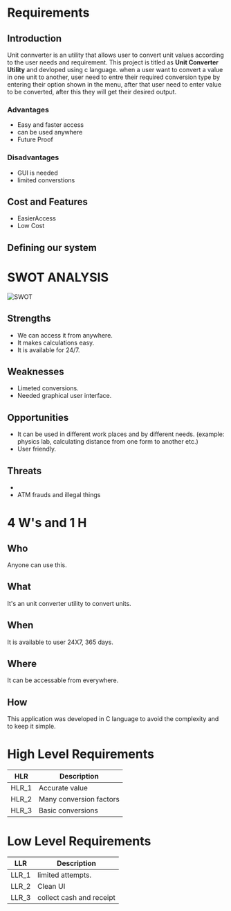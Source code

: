  # Requirements

 ## Introduction
 Unit connverter is an utility that allows user to convert unit values according to the user needs and requirement. This project is titled as **Unit Converter Utility** 
 and devloped using c language.
 when a user want to convert a value in one unit to another, user need to entre their required conversion type by entering their option shown in the menu, after that user need to enter value  to be converted, after this they will get their desired output. 

 ### Advantages
 -   Easy and faster access
 -   can be used anywhere
 -   Future Proof

 ### Disadvantages
 -   GUI is needed
 -   limited converstions

 ## Cost and Features
 -   EasierAccess
 -   Low Cost

 ## Defining our system


# SWOT ANALYSIS

  ![SWOT](https://github.com/vinayvanka/M1_Unit_Converter_Util/blob/main/1_Requirements/unit-converter.jpeg)

 ## Strengths
  
 * We can access it from anywhere.
 * It makes calculations easy.
 * It is available for 24/7.
  
 ## Weaknesses
   
 * Limeted conversions.
 * Needed graphical user interface.
   
 ## Opportunities
  
 * It can be used in different work places and by different needs. (example: physics lab, calculating distance from one form to another etc.) 
 * User friendly.

 ## Threats
  
 * 
 * ATM frauds and illegal things
  


 # 4 W's and 1 H

 ## Who
 Anyone can use this.

 ## What
 It's an unit converter utility to convert units.

 ## When
 It is available to user 24X7, 365 days.

 ## Where
 It can be accessable from everywhere.

 ## How
 This application was developed in C language to avoid the complexity and to keep it simple. 

# High Level Requirements
|HLR|     Description  |
|------|  --------------|
|HLR_1|   Accurate value
|HLR_2|   Many conversion factors
|HLR_3|   Basic conversions

            
# Low Level Requirements
|LLR|     Description |
|------|  ------------|
|LLR_1|   limited attempts.
|LLR_2|   Clean UI
|LLR_3|   collect cash and receipt





